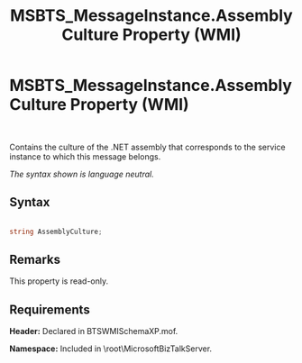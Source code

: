﻿---
title: MSBTS_MessageInstance.AssemblyCulture Property (WMI)
TOCTitle: MSBTS_MessageInstance.AssemblyCulture Property (WMI)
ms:assetid: 62571a12-fbdb-416c-a979-8ed9b0d26399
ms:mtpsurl: https://msdn.microsoft.com/en-us/library/Aa560473(v=BTS.80)
ms:contentKeyID: 51528461
ms.date: 08/30/2017
mtps_version: v=BTS.80
---

# MSBTS\_MessageInstance.AssemblyCulture Property (WMI)

 

Contains the culture of the .NET assembly that corresponds to the service instance to which this message belongs.

*The syntax shown is language neutral.*

## Syntax

```C#
  
string AssemblyCulture;  
```

## Remarks

This property is read-only.

## Requirements

**Header:** Declared in BTSWMISchemaXP.mof.

**Namespace:** Included in \\root\\MicrosoftBizTalkServer.

